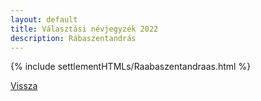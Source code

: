 ```yaml
---
layout: default
title: Választási névjegyzék 2022
description: Rábaszentandrás
---
```


{% include settlementHTMLs/Raabaszentandraas.html %}

[Vissza](../)